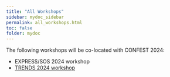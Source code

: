 ```yaml
---
title: "All Workshops"
sidebar: mydoc_sidebar
permalink: all_workshops.html
toc: false 
folder: mydoc
---
```

The following workshops will be co-located with CONFEST 2024:
* EXPRESS/SOS 2024 workshop <a href="https://express-sos.github.io/" target="_blank">
* TRENDS 2024 workshop <a href="https://www.concurrency-theory.org/events/trends/2024/" target="_blank">
